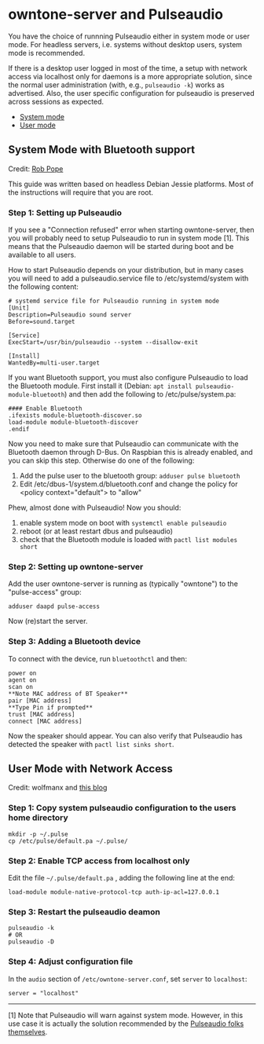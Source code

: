 # owntone-server and Pulseaudio

You have the choice of runnning Pulseaudio either in system mode or user mode.
For headless servers, i.e. systems without desktop users, system mode is
recommended.

If there is a desktop user logged in most of the time, a setup with network
access via localhost only for daemons is a more appropriate solution, since the
normal user administration (with, e.g., `pulseaudio -k`) works as advertised.
Also, the user specific configuration for pulseaudio is preserved across
sessions as expected.

- [System mode](#system-mode-with-bluetooth-support)
- [User mode](#user-mode-with-network-access)


## System Mode with Bluetooth support

Credit: [Rob Pope](http://robpope.co.uk/blog/post/setting-up-forked-daapd-with-bluetooth)

This guide was written based on headless Debian Jessie platforms. Most of the
instructions will require that you are root.


### Step 1: Setting up Pulseaudio

If you see a "Connection refused" error when starting owntone-server, then you
will probably need to setup Pulseaudio to run in system mode [1]. This means
that the Pulseaudio daemon will be started during boot and be available to all
users.

How to start Pulseaudio depends on your distribution, but in many cases you will
need to add a pulseaudio.service file to /etc/systemd/system with the following
content:

```
# systemd service file for Pulseaudio running in system mode
[Unit]
Description=Pulseaudio sound server
Before=sound.target

[Service]
ExecStart=/usr/bin/pulseaudio --system --disallow-exit

[Install]
WantedBy=multi-user.target
```

If you want Bluetooth support, you must also configure Pulseaudio to load the
Bluetooth module. First install it (Debian:
`apt install pulseaudio-module-bluetooth`) and then add the following to
/etc/pulse/system.pa:

```
#### Enable Bluetooth
.ifexists module-bluetooth-discover.so
load-module module-bluetooth-discover
.endif
```

Now you need to make sure that Pulseaudio can communicate with the Bluetooth
daemon through D-Bus. On Raspbian this is already enabled, and you can skip this
step. Otherwise do one of the following:

1. Add the pulse user to the bluetooth group: `adduser pulse bluetooth`
2. Edit /etc/dbus-1/system.d/bluetooth.conf and change the policy for
\<policy context="default"\> to "allow"

Phew, almost done with Pulseaudio! Now you should:
1. enable system mode on boot with `systemctl enable pulseaudio`
2. reboot (or at least restart dbus and pulseaudio)
3. check that the Bluetooth module is loaded with `pactl list modules short`


### Step 2: Setting up owntone-server

Add the user owntone-server is running as (typically "owntone") to the
"pulse-access" group:

```
adduser daapd pulse-access
```

Now (re)start the server.


### Step 3: Adding a Bluetooth device

To connect with the device, run `bluetoothctl` and then:

```
power on
agent on
scan on
**Note MAC address of BT Speaker**
pair [MAC address]
**Type Pin if prompted**
trust [MAC address]
connect [MAC address]
```

Now the speaker should appear. You can also verify that Pulseaudio has detected
the speaker with `pactl list sinks short`.



## User Mode with Network Access

Credit: wolfmanx and [this blog](http://billauer.co.il/blog/2014/01/pa-multiple-users/)


### Step 1: Copy system pulseaudio configuration to the users home directory

```
mkdir -p ~/.pulse
cp /etc/pulse/default.pa ~/.pulse/
```


### Step 2: Enable TCP access from localhost only

Edit the file `~/.pulse/default.pa` , adding the following line at the end:

```
load-module module-native-protocol-tcp auth-ip-acl=127.0.0.1
```


### Step 3: Restart the pulseaudio deamon

```
pulseaudio -k
# OR
pulseaudio -D
```


### Step 4: Adjust configuration file

In the `audio` section of `/etc/owntone-server.conf`, set `server` to `localhost`:

```
server = "localhost"
```

---

[1] Note that Pulseaudio will warn against system mode. However, in this use
case it is actually the solution recommended by the [Pulseaudio folks themselves](https://lists.freedesktop.org/archives/pulseaudio-discuss/2016-August/026823.html).
